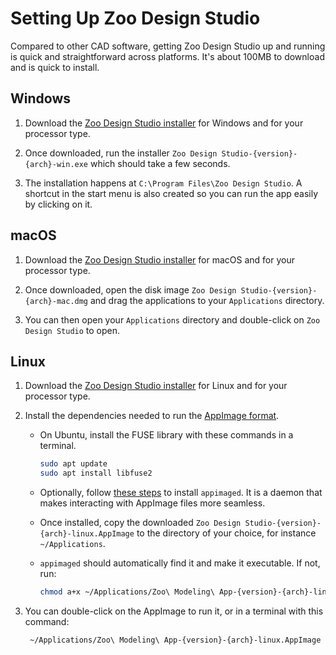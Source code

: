 # Setting Up Zoo Design Studio

Compared to other CAD software, getting Zoo Design Studio up and running is quick and straightforward across platforms. It's about 100MB to download and is quick to install.

## Windows

1. Download the [Zoo Design Studio installer](https://zoo.dev/modeling-app/download) for Windows and for your processor type.

2. Once downloaded, run the installer `Zoo Design Studio-{version}-{arch}-win.exe` which should take a few seconds.

3. The installation happens at `C:\Program Files\Zoo Design Studio`. A shortcut in the start menu is also created so you can run the app easily by clicking on it.

## macOS

1. Download the [Zoo Design Studio installer](https://zoo.dev/modeling-app/download) for macOS and for your processor type.

2. Once downloaded, open the disk image `Zoo Design Studio-{version}-{arch}-mac.dmg` and drag the applications to your `Applications` directory.

3. You can then open your `Applications` directory and double-click on `Zoo Design Studio` to open.


## Linux 

1. Download the [Zoo Design Studio installer](https://zoo.dev/modeling-app/download) for Linux and for your processor type.

2. Install the dependencies needed to run the [AppImage format](https://appimage.org/).
    -  On Ubuntu, install the FUSE library with these commands in a terminal.
       ```bash
       sudo apt update
       sudo apt install libfuse2
       ```
    - Optionally, follow [these steps](https://github.com/probonopd/go-appimage/blob/master/src/appimaged/README.md#initial-setup) to install `appimaged`. It is a daemon that makes interacting with AppImage files more seamless. 
    - Once installed, copy the downloaded `Zoo Design Studio-{version}-{arch}-linux.AppImage` to the directory of your choice, for instance `~/Applications`.

   - `appimaged` should automatically find it and make it executable. If not, run:
     ```bash
     chmod a+x ~/Applications/Zoo\ Modeling\ App-{version}-{arch}-linux.AppImage
     ```

3. You can double-click on the AppImage to run it, or in a terminal with this command:
   ```bash
    ~/Applications/Zoo\ Modeling\ App-{version}-{arch}-linux.AppImage
   ```

